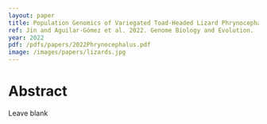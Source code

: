 ```yaml
---
layout: paper
title: Population Genomics of Variegated Toad-Headed Lizard Phrynocephalus versicolor and Its Adaptation to the Colorful Sand of the Gobi Desert
ref: Jin and Aguilar-Gómez et al. 2022. Genome Biology and Evolution.
year: 2022
pdf: /pdfs/papers/2022Phrynocephalus.pdf
image: /images/papers/lizards.jpg
---
```


# Abstract
Leave blank

